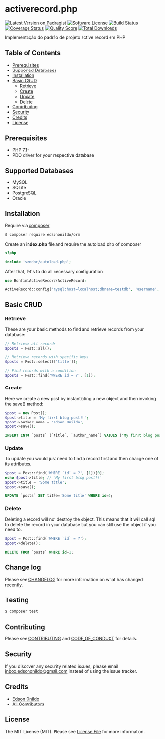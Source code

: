 activerecord.php
================

[![Latest Version on Packagist][ico-version]][link-packagist]
[![Software License][ico-license]](LICENSE.md)
[![Build Status][ico-travis]][link-travis]
[![Coverage Status][ico-scrutinizer]][link-scrutinizer]
[![Quality Score][ico-code-quality]][link-code-quality]
[![Total Downloads][ico-downloads]][link-downloads]

Implementação do padrão de projeto active record em PHP

Table of Contents
-----------------

* [Prerequisites](#prerequisites)
* [Supported Databases](#supported-databases)
* [Installation](#installation)
* [Basic CRUD](#basic-crud)
    * [Retrieve](#retrieve)
    * [Create](#create)
    * [Update](#update)
    * [Delete](#delete)
* [Contributing](#contributing)
* [Security](#security)
* [Credits](#credits)
* [License](#license)

Prerequisites
-------------

* PHP 7.1+
* PDO driver for your respective database

Supported Databases
-------------------

* MySQL
* SQLite
* PostgreSQL
* Oracle

Installation
------------

Require via [composer](https://getcomposer.org/download/)

``` sh
$ composer require edsononildo/orm
```

Create an **index.php** file and require the autoload.php of composer

```php
<?php

include 'vendor/autoload.php';
```

After that, let's to do all necessary configuration

```php
use Bonfim\ActiveRecord\ActiveRecord;

ActiveRecord::config('mysql:host=localhost;dbname=testdb', 'username', 'password');
```

Basic CRUD
----------

### Retrieve

These are your basic methods to find and retrieve records from your database:

```php
// Retrieve all records
$posts = Post::all();

// Retrieve records with specific keys
$posts = Post::select(['title']);

// Find records with a condition
$posts = Post::find('WHERE id = ?', [1]);
```

### Create

Here we create a new post by instantiating a new object and then invoking the save() method:

```php
$post = new Post();
$post->title = 'My first blog post!!';
$post->author_name = 'Edson Onildo';
$post->save();
```

```sql
INSERT INTO `posts` (`title`, `author_name`) VALUES ("My first blog post!!", "Edson Onildo");
```

### Update

To update you would just need to find a record first and then change one of its attributes.

```php
$post = Post::find('WHERE `id` = ?', [1])[0];
echo $post->title; // 'My first blog post!!'
$post->title = 'Some title';
$post->save();
```

```sql
UPDATE `posts` SET title='Some title' WHERE id=1;
```

### Delete

Deleting a record will not destroy the object. This means that it will call sql to delete the record in your database but you can still use the object if you need to.

```php
$post = Post::find('WHERE `id` = ?');
$post->delete();
```

```sql
DELETE FROM `posts` WHERE id=1;
```

Change log
----------

Please see [CHANGELOG](CHANGELOG.md) for more information on what has changed recently.

Testing
-------

``` bash
$ composer test
```

Contributing
------------

Please see [CONTRIBUTING](CONTRIBUTING.md) and [CODE_OF_CONDUCT](CODE_OF_CONDUCT.md) for details.

Security
--------

If you discover any security related issues, please email inbox.edsononildo@gmail.com instead of using the issue tracker.

Credits
-------

- [Edson Onildo][link-author]
- [All Contributors][link-contributors]

License
-------

The MIT License (MIT). Please see [License File](LICENSE.md) for more information.

[ico-version]: https://img.shields.io/packagist/v/edsononildo/orm.svg?style=flat-square
[ico-license]: https://img.shields.io/badge/license-MIT-brightgreen.svg?style=flat-square
[ico-travis]: https://img.shields.io/travis/EdsonOnildoJR/activerecord.php/master.svg?style=flat-square
[ico-scrutinizer]: https://img.shields.io/scrutinizer/coverage/g/EdsonOnildoJR/activerecord.php.svg?style=flat-square
[ico-code-quality]: https://img.shields.io/scrutinizer/g/EdsonOnildoJR/activerecord.php.svg?style=flat-square
[ico-downloads]: https://img.shields.io/packagist/dt/edsononildo/orm.svg?style=flat-square

[link-packagist]: https://packagist.org/packages/edsononildo/orm
[link-travis]: https://travis-ci.org/EdsonOnildoJR/activerecord.php
[link-scrutinizer]: https://scrutinizer-ci.com/g/EdsonOnildoJR/activerecord.php/code-structure
[link-code-quality]: https://scrutinizer-ci.com/g/EdsonOnildoJR/activerecord.php
[link-downloads]: https://packagist.org/packages/edsononildo/orm
[link-author]: https://github.com/EdsonOnildoJR
[link-contributors]: ../../contributors
